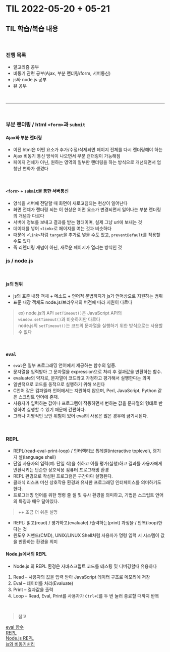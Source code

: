 # TIL 2022-05-20 + 05-21

## TIL 학습/복습 내용

<br>

### 진행 목록

- 알고리즘 공부
- 비동기 관련 공부(Ajax, 부분 랜더링/form, 서버통신)
- js와 node.js 공부
- 뷰 공부

<br>
<hr>
<br>

### 부분 랜더링 / html `<form>`과 `submit`

#### Ajax와 부분 랜더링

- 이전 html은 어떤 요소가 추가/수정/삭제되면 페이지 전체를 다시 랜더링해야 하는 
- Ajax 비동기 통신 방식이 나오면서 부분 랜더링이 가능해짐
- 페이지 전체가 아닌, 원하는 영역의 일부만 랜더링을 하는 방식으로 개선되면서 엄청난 변화가 생겼다

<br>

#### `<form>` + `submit`을 통한 서버통신

- 양식을 서버에 전달할 때 화면이 새로고침되는 현상이 일어난다
- 화면 전체가 랜더링 되는 이 현상은 어떤 요소가 변경되면서 일어나는 부분 랜더링의 개념과 다르다
- 서버에 정보를 보내고 결과를 받는 형태이며, 실제 그냥 url에 보내는 것
- 데이터를 넣어 `<link>`로 페이지를 여는 것과 비슷하다
- 때문에 `<link>`처럼 `target`을 추가로 넣을 수도 있고, `preventDefault`를 적용할 수도 있다
- 즉 리렌더링 개념이 아닌, 새로운 페이지가 열리는 방식인 것


### js / node.js

<br>

#### js의 범위

- js의 표준 내장 객체 + 메소드 + 언어적 문법까지가 js가 언어상으로 지원하는 범위
- 표준 내장 객체도 node.js/브라우저의 버전에 따라 지원이 다르다

> ex) node.js의 API `setTimeout()`은 JavaScript API의 `window.setTimeout()`과 비슷하지만 다르다  
> node.js의 `setTimeout()`는 코드의 문자열을 실행하기 위한 방식으로는 사용할 수 없다

<br>

### `eval`

- `eval`은 일부 프로그래밍 언어에서 제공하는 함수의 일종. 
- 문자열을 입력받아 그 문자열을 expression으로 처리 후 결과값을 반환하는 함수.
- evaluate의 약자로, 문자열이 코드라고 가정하고 평가해서 실행한다는 의미
- 일반적으로 코드를 동적으로 실행하기 위해 쓰인다
- C언어 같은 컴파일러 언어에서는 지원하지 않으며, Perl, JavaScript, Python 같은 스크립트 언어에 존재. 
- 사용자가 입력하는 값이나 프로그램이 작동하면서 변하는 값을 문자열의 형태로 반영하여 실행할 수 있기 때문에 간편하다.
- 그러나 치명적인 보안 위험이 있어 eval의 사용은 많은 경우에 금기시된다. 

<br>

### REPL

- REPL(read-eval-print-loop) / 인터랙티브 톱레벨(interactive toplevel), 랭기지 셸(language shell)
- 단일 사용자의 입력(예: 단일 식)을 취하고 이를 평가(실행)하고 결과를 사용자에게 반환시키는 단순한 상호작용 컴퓨터 프로그래밍 환경
- REPL 환경으로 작성된 프로그램은 구간마다 실행된다.
- 클래식 리스프 머신 상호작용 환경과 유사한 프로그래밍 인터페이스를 의미하기도 한다. 
- 프로그래밍 언어를 위한 명령 줄 셸 및 유사 환경을 의미하고, 기법은 스크립트 언어의 특징과 매우 닮아있다.

> ++ 조금 더 쉬운 설명

- REPL: 읽고(read) / 평가하고(evaluate) /출력하는(print) 과정을 / 반복(loop)한다는 것
- 윈도우 커맨드(CMD), UNIX/LINUX Shell처럼 사용자가 명령 입력 시 시스템이 값을 반환하는 환경을 의미

#### Node.js에서의 REPL

- Node.js 의 REPL 환경은 자바스크립트 코드를 테스팅 및 디버깅할때 유용하다

1. Read – 사용자의 값을 입력 받아 JavaScript 데이터 구조로 메모리에 저장
2. Eval – 데이터를 처리(Evaluate)
3. Print – 결과값을 출력
4. Loop – Read, Eval, Print를 사용자가 `Ctrl+C`를 두 번 눌러 종료할 때까지 반복




<br>

> 참고



[eval 함수](https://developer.mozilla.org/ko/docs/Web/JavaScript/Reference/Global_Objects/eval)  
[REPL](https://ko.wikipedia.org/wiki/REPL)  
[Node.js REPL](https://velopert.com/235)  
[js와 비동기처리](https://velog.io/@eassy/%EC%9E%90%EB%B0%94%EC%8A%A4%ED%81%AC%EB%A6%BD%ED%8A%B8%EC%9D%98-%EB%B9%84%EB%8F%99%EA%B8%B0%EC%B2%98%EB%A6%AC)
